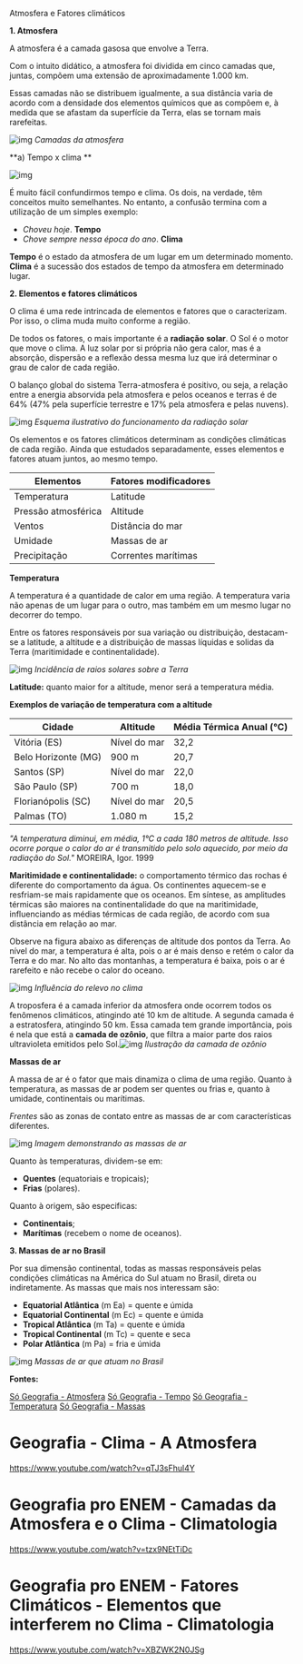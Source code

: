 
Atmosfera e Fatores climáticos

**1. Atmosfera**

A atmosfera é a camada gasosa que envolve a Terra.

Com o intuito didático, a atmosfera foi dividida em cinco camadas que, juntas, compõem uma extensão de aproximadamente 1.000 km.

Essas camadas não se distribuem igualmente, a sua distância varia de acordo com a densidade dos elementos químicos que as compõem e, à medida que se afastam da superfície da Terra, elas se tornam mais rarefeitas.

![img](https://static.planejativo.com/uploads/novas/4eb12ac84403cafa6724fcce126f8f1e.jpg)
*Camadas da atmosfera*

**a) Tempo x clima
**

![img](https://static.planejativo.com/uploads/novas/e2657c6a1c46111cf8db2382c000a679.jpg)

É muito fácil confundirmos tempo e clima. Os dois, na verdade, têm conceitos muito semelhantes. No entanto, a confusão termina com a utilização de um simples exemplo:

- *Choveu hoje*. **Tempo**
- *Chove sempre nessa época do ano*. **Clima**

**Tempo** é o estado da atmosfera de um lugar em um determinado momento. **Clima** é a sucessão dos estados de tempo da atmosfera em determinado lugar.

**2. Elementos e fatores climáticos**

O clima é uma rede intrincada de elementos e fatores que o caracterizam. Por isso, o clima muda muito conforme a região.

De todos os fatores, o mais importante é a **radiação** **solar**. O Sol é o motor que move o clima. A luz solar por si própria não gera calor, mas é a absorção, dispersão e a reflexão dessa mesma luz que irá determinar o grau de calor de cada região.

O balanço global do sistema Terra-atmosfera é positivo, ou seja, a relação entre a energia absorvida pela atmosfera e pelos oceanos e terras é de 64% (47% pela superfície terrestre e 17% pela atmosfera e pelas nuvens).

![img](https://static.planejativo.com/uploads/novas/2c3f6079b8523fb0d1229cdd4a281c64.jpg)
*Esquema ilustrativo do funcionamento da radiação solar*

Os elementos e os fatores climáticos determinam as condições climáticas de cada região. Ainda que estudados separadamente, esses elementos e fatores atuam juntos, ao mesmo tempo.

| **Elementos**       | **Fatores modificadores** |
| ------------------- | ------------------------- |
| Temperatura         | Latitude                  |
| Pressão atmosférica | Altitude                  |
| Ventos              | Distância do mar          |
| Umidade             | Massas de ar              |
| Precipitação        | Correntes marítimas       |



**Temperatura**

A temperatura é a quantidade de calor em uma região. A temperatura varia não apenas de um lugar para o outro, mas também em um mesmo lugar no decorrer do tempo.

Entre os fatores responsáveis por sua variação ou distribuição, destacam-se a latitude, a altitude e a distribuição de massas líquidas e solidas da Terra (maritimidade e continentalidade).

![img](https://static.planejativo.com/uploads/novas/2f6e5f89ef685ceb0e6546b7a6afb426.jpg)
*Incidência de raios solares sobre a Terra*

**Latitude:** quanto maior for a altitude, menor será a temperatura média.

**Exemplos de variação de temperatura com a altitude**

| **Cidade**          | **Altitude** | **Média Térmica Anual (°C)** |
| ------------------- | ------------ | ---------------------------- |
| Vitória (ES)        | Nível do mar | 32,2                         |
| Belo Horizonte (MG) | 900 m        | 20,7                         |
| Santos (SP)         | Nível do mar | 22,0                         |
| São Paulo (SP)      | 700 m        | 18,0                         |
| Florianópolis (SC)  | Nível do mar | 20,5                         |
| Palmas (TO)         | 1.080 m      | 15,2                         |

*"A temperatura diminui, em média, 1°C a cada 180 metros de altitude. Isso ocorre porque o calor do ar é transmitido pelo solo aquecido, por meio da radiação do Sol."* MOREIRA, Igor. 1999

**Maritimidade e continentalidade:** o comportamento térmico das rochas é diferente do comportamento da água. Os continentes aquecem-se e resfriam-se mais rapidamente que os oceanos. Em síntese, as amplitudes térmicas são maiores na continentalidade do que na maritimidade, influenciando as médias térmicas de cada região, de acordo com sua distância em relação ao mar.

Observe na figura abaixo as diferenças de altitude dos pontos da Terra. Ao nível do mar, a temperatura é alta, pois o ar é mais denso e retém o calor da Terra e do mar. No alto das montanhas, a temperatura é baixa, pois o ar é rarefeito e não recebe o calor do oceano.

![img](https://static.planejativo.com/uploads/novas/da951354ba8286b3bdacc1d9ee37ea97.jpg)
*Influência do relevo no clima*

A troposfera é a camada inferior da atmosfera onde ocorrem todos os fenômenos climáticos, atingindo até 10 km de altitude. A segunda camada é a estratosfera, atingindo 50 km. Essa camada tem grande importância, pois é nela que está a **camada de ozônio**, que filtra a maior parte dos raios ultravioleta emitidos pelo Sol.![img](https://static.planejativo.com/uploads/novas/f950642c9ba6eb5a8c91ea4c5c8370b9.jpg) *Ilustração da camada de ozônio*



**Massas de ar**

A massa de ar é o fator que mais dinamiza o clima de uma região. Quanto à temperatura, as massas de ar podem ser quentes ou frias e, quanto à umidade, continentais ou marítimas.

*Frentes* são as zonas de contato entre as massas de ar com características diferentes.

![img](https://static.planejativo.com/uploads/novas/f15ae0931d6c8bdb0a2c5554f534f885.jpg)
*Imagem demonstrando as massas de ar*

Quanto às temperaturas, dividem-se em:

- **Quentes** (equatoriais e tropicais);
- **Frias** (polares).

Quanto à origem, são especificas:

- **Continentais**;
- **Marítimas** (recebem o nome de oceanos).

**3. Massas de ar no Brasil**

Por sua dimensão continental, todas as massas responsáveis pelas condições climáticas na América do Sul atuam no Brasil, direta ou indiretamente. As massas que mais nos interessam são:

- **Equatorial Atlântica** (m Ea) = quente e úmida
- **Equatorial Continental** (m Ec) = quente e úmida
- **Tropical Atlântica** (m Ta) = quente e úmida
- **Tropical Continental** (m Tc) = quente e seca
- **Polar Atlântica** (m Pa) = fria e úmida

![img](https://static.planejativo.com/uploads/novas/f2a0268581bfd044106713a6d59083fa.jpg)
*Massas de ar que atuam no Brasil*



**Fontes:**

[Só Geografia - Atmosfera](https://www.sogeografia.com.br/Conteudos/GeografiaFisica/camadasatmosfera/atmosfera.php)
[Só Geografia - Tempo](https://www.sogeografia.com.br/Conteudos/GeografiaFisica/Clima/tempo.php) 
[Só Geografia - Temperatura](https://www.sogeografia.com.br/Conteudos/GeografiaFisica/Clima/temperatura.php)
[Só Geografia - Massas](https://www.sogeografia.com.br/Conteudos/GeografiaFisica/Clima/massas.php)

# Geografia - Clima - A Atmosfera

https://www.youtube.com/watch?v=qTJ3sFhul4Y

# Geografia pro ENEM - Camadas da Atmosfera e o Clima - Climatologia

https://www.youtube.com/watch?v=tzx9NEtTiDc

# Geografia pro ENEM - Fatores Climáticos - Elementos que interferem no Clima - Climatologia

https://www.youtube.com/watch?v=XBZWK2N0JSg

